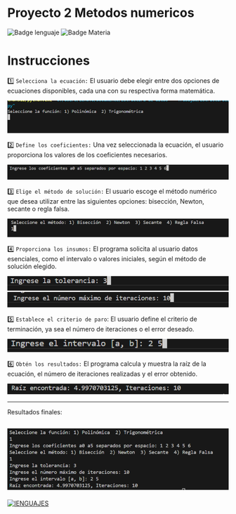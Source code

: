 <h1>Proyecto 2 Metodos numericos</h1>

![Badge lenguaje](https://img.shields.io/badge/Python-Proyecto-blue
)
![Badge Materia](https://img.shields.io/badge/Metodos%20Numericos-green
)

<h1>Instrucciones</h1>

1️⃣ `Selecciona la ecuación:` El usuario debe elegir entre dos opciones de ecuaciones disponibles, cada una con su respectiva forma matemática.

![I-1](./imgCapturas/I-1.png)

2️⃣ `Define los coeficientes:` Una vez seleccionada la ecuación, el usuario proporciona los valores de los coeficientes necesarios.

![I-3](./imgCapturas/I-2.png)

3️⃣ `Elige el método de solución:` El usuario escoge el método numérico que desea utilizar entre las siguientes opciones: bisección, Newton, secante o regla falsa.

![I-4](./imgCapturas/I-3.png)

4️⃣ `Proporciona los insumos:` El programa solicita al usuario datos esenciales, como el intervalo o valores iniciales, según el método de solución elegido.

![I-4](./imgCapturas/I-4.png)
![I-5](./imgCapturas/I-5.png)

5️⃣ `Establece el criterio de paro`: El usuario define el criterio de terminación, ya sea el número de iteraciones o el error deseado.

![I-6](./imgCapturas/I-6.png)

6️⃣ `Obtén los resultados:` El programa calcula y muestra la raíz de la ecuación, el número de iteraciones realizadas y el error obtenido.

![I-7](./imgCapturas/I-7.png)

-----------
Resultados finales:

![Resultados](./imgCapturas/i-8.png)
----------

[![lENGUAJES](https://skillicons.dev/icons?i=py,github,vscode)](https://skillicons.dev)
